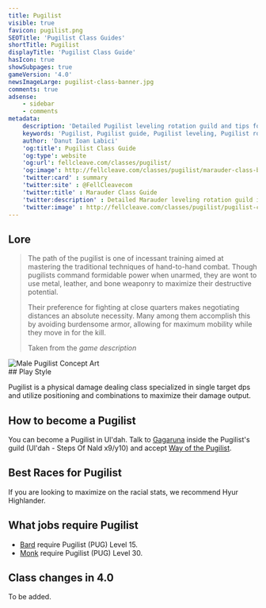 ```yaml
---
title: Pugilist
visible: true
favicon: pugilist.png
SEOTitle: 'Pugilist Class Guides'
shortTitle: Pugilist
displayTitle: 'Pugilist Class Guide'
hasIcon: true
showSubpages: true
gameVersion: '4.0'
newsImageLarge: pugilist-class-banner.jpg
comments: true
adsense:
    - sidebar
    - comments
metadata:
    description: 'Detailed Pugilist leveling rotation guild and tips for a better class understanding.'
    keywords: 'Pugilist, Pugilist guide, Pugilist leveling, Pugilist rotation, how to become an Pugilist'
    author: 'Danut Ioan Labici'
    'og:title': Pugilist Class Guide
    'og:type': website
    'og:url': fellcleave.com/classes/pugilist/
    'og:image': http://fellcleave.com/classes/pugilist/marauder-class-banner.jpg
    'twitter:card' : summary
    'twitter:site' : @FellCleavecom
    'twitter:title' : Marauder Class Guide
    'twitter:description' : Detailed Marauder leveling rotation guild including detailed Hunting Logs for each rank.
    'twitter:image' : http://fellcleave.com/classes/pugilist/pugilist-class-banner.jpg   
---
```


## Lore
<div class="row">
  <div class="col-md-6">
      <blockquote>
          <p>The path of the pugilist is one of incessant training aimed at mastering the traditional techniques of hand-to-hand combat. Though pugilists command formidable power when unarmed, they are wont to use metal, leather, and bone weaponry to maximize their destructive potential.</p>
          <p>Their preference for fighting at close quarters makes negotiating distances an absolute necessity. Many among them accomplish this by avoiding burdensome armor, allowing for maximum mobility while they move in for the kill.</p>
          <footer>Taken from the <cite title="Source Title">game description</cite></footer>
    </blockquote>
  </div>
  
  <div class="col-md-4">
      <img src="http://fellcleave.com/user/pages/03.classes/pugilist/pugilist-art.png" alt="Male Pugilist Concept Art">
  </div>   
</div>
## Play Style

Pugilist is a physical damage dealing class specialized in single target dps and utilize positioning and combinations to maximize their damage output.

## How to become a Pugilist
You can become a Pugilist in Ul'dah. Talk to [Gagaruna](http://xivdb.com/npc/1001286/gagaruna) inside the Pugilist's guild (Ul'dah - Steps Of Nald x9/y10) and accept [Way of the Pugilist](http://xivdb.com/quest/66069/way+of+the+pugilist). 

## Best Races for Pugilist
If you are looking to maximize on the racial stats, we recommend Hyur Highlander. 

## What jobs require Pugilist
* [Bard](http://fellcleave.com/jobs/bard) require Pugilist (PUG) Level 15.
* [Monk](http://fellcleave.com/jobs/monk) require Pugilist (PUG) Level 30.

## Class changes in 4.0
To be added.
